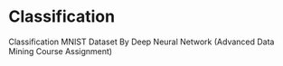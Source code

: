 # Classification
Classification MNIST Dataset By Deep Neural Network (Advanced Data Mining Course Assignment)
